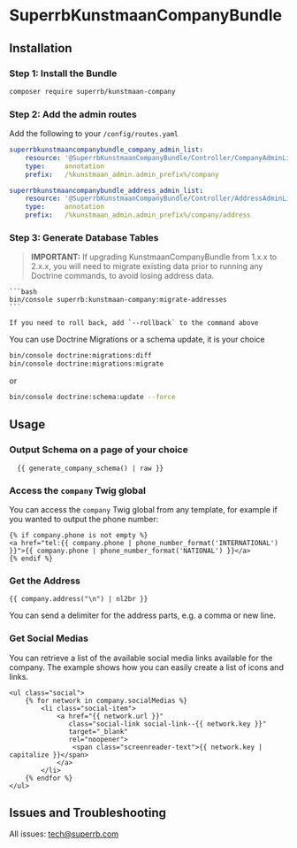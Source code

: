 # SuperrbKunstmaanCompanyBundle

## Installation

### Step 1: Install the Bundle

```bash
composer require superrb/kunstmaan-company
```

### Step 2: Add the admin routes

Add the following to your `/config/routes.yaml`

```yml
superrbkunstmaancompanybundle_company_admin_list:
    resource: '@SuperrbKunstmaanCompanyBundle/Controller/CompanyAdminListController.php'
    type:     annotation
    prefix:   /%kunstmaan_admin.admin_prefix%/company

superrbkunstmaancompanybundle_address_admin_list:
    resource: '@SuperrbKunstmaanCompanyBundle/Controller/AddressAdminListController.php'
    type:     annotation
    prefix:   /%kunstmaan_admin.admin_prefix%/company/address
```

### Step 3: Generate Database Tables

> **IMPORTANT:** If upgrading KunstmaanCompanyBundle from 1.x.x to 2.x.x, you will need to migrate existing data prior to running any Doctrine commands, to avoid losing address data.

    ```bash
    bin/console superrb:kunstmaan-company:migrate-addresses
    ```

    If you need to roll back, add `--rollback` to the command above

You can use Doctrine Migrations or a schema update, it is your choice

```bash
bin/console doctrine:migrations:diff
bin/console doctrine:migrations:migrate
```
or
```bash
bin/console doctrine:schema:update --force
```

## Usage

### Output Schema on a page of your choice

```twig
  {{ generate_company_schema() | raw }}
```

### Access the `company` Twig global

You can access the `company` Twig global from any template, for example if you wanted to output the phone number:
```twig
{% if company.phone is not empty %}
<a href="tel:{{ company.phone | phone_number_format('INTERNATIONAL') }}">{{ company.phone | phone_number_format('NATIONAL') }}</a>
{% endif %}
```

### Get the Address 
```twig
{{ company.address("\n") | nl2br }}
```
You can send a delimiter for the address parts, e.g. a comma or new line.

### Get Social Medias
You can retrieve a list of the available social media links available for the company. The example shows how you can easily create a list of icons and links.
```twig
<ul class="social">
    {% for network in company.socialMedias %}
        <li class="social-item">
            <a href="{{ network.url }}"
               class="social-link social-link--{{ network.key }}"
               target="_blank"
               rel="noopener">
                <span class="screenreader-text">{{ network.key | capitalize }}</span>
            </a>
        </li>
    {% endfor %}
</ul>
```

## Issues and Troubleshooting

All issues: tech@superrb.com
